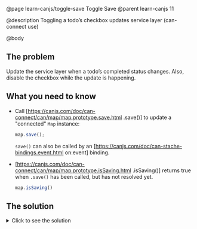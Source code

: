@page learn-canjs/toggle-save Toggle Save
@parent learn-canjs 11

@description Toggling a todo’s checkbox updates service layer (can-connect use)

@body


## The problem

Update the service layer when a todo’s completed status
changes. Also, disable the checkbox while the update is happening.

## What you need to know

- Call [https://canjs.com/doc/can-connect/can/map/map.prototype.save.html .save()] to update a "connected"
  `Map` instance:

  ```js
  map.save();
  ```

  `save()` can also be called by an [https://canjs.com/doc/can-stache-bindings.event.html on:event] binding.

- [https://canjs.com/doc/can-connect/can/map/map.prototype.isSaving.html .isSaving()] returns true when `.save()`
  has been called, but has not resolved yet.

  ```js
  map.isSaving()
  ```


## The solution

<details>
<summary>Click to see the solution</summary>

Update _index.stache_ to the following:

@sourceref ./index.html
@highlight 16-17,only

</details>
